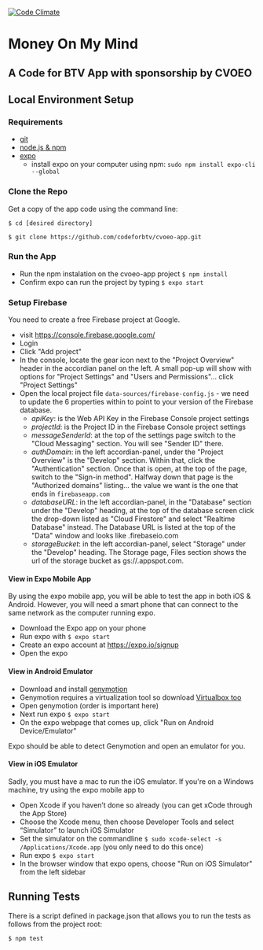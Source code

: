 [![Code Climate](https://codeclimate.com/github/codeforbtv/cvoeo-app/badges/gpa.svg)](https://codeclimate.com/github/codeforbtv/cvoeo-app)

# Money On My Mind
## A Code for BTV App with sponsorship by CVOEO

## Local Environment Setup

### Requirements
- [git](https://git-scm.com/book/en/v2/Getting-Started-Installing-Git)
- [node.js & npm](https://www.npmjs.com/get-npm)
- [expo](expo.io)
  - install expo on your computer using npm: `sudo npm install expo-cli --global`


### Clone the Repo
Get a copy of the app code using the command line: 

`$ cd [desired directory]`

`$ git clone https://github.com/codeforbtv/cvoeo-app.git`

### Run the App
- Run the npm instalation on the cvoeo-app project `$ npm install` 
- Confirm expo can run the project by typing `$ expo start`

### Setup Firebase
You need to create a free Firebase project at Google.
- visit https://console.firebase.google.com/
- Login
- Click "Add project"
- In the console, locate the gear icon next to the "Project Overview" header in the accordian panel on the left. A small pop-up will show with options for "Project Settings" and "Users and Permissions"... click "Project Settings"
- Open the local project file `data-sources/firebase-config.js` - we need to update the 6 properties within to point to your version of the Firebase database.
    - *apiKey*: is the Web API Key in the Firebase Console project settings
    - *projectId*: is the Project ID in the Firebase Console project settings
    - *messageSenderId*: at the top of the settings page switch to the "Cloud Messaging" section. You will see "Sender ID" there.
    - *authDomain*: in the left accordian-panel, under the "Project Overview" is the "Develop" section. Within that, click the "Authentication" section. Once that is open, at the top of the page, switch to the "Sign-in method". Halfway down that page is the "Authorized domains" listing... the value we want is the one that ends in `firebaseapp.com`
    - *databaseURL*: in the left accordian-panel, in the "Database" section under the "Develop" heading, at the top of the database screen click the drop-down listed as "Cloud Firestore" and select "Realtime Database" instead. The Database URL is listed at the top of the "Data" window and looks like <something>.firebaseio.com
    - *storageBucket*: in the left accordian-panel, select "Storage" under the "Develop" heading. The Storage page, Files section shows the url of the storage bucket as gs://<something>.appspot.com.

#### View in Expo Mobile App
By using the expo mobile app, you will be able to test the app in both iOS & Android.  However, you will need a smart phone that can connect to the same network as the computer running expo.

- Download the Expo app on your phone
- Run expo with `$ expo start`
- Create an expo account at https://expo.io/signup
- Open the expo

#### View in Android Emulator
- Download and install [genymotion](https://www.genymotion.com/fun-zone/)
- Genymotion requires a virtualization tool so download [Virtualbox too](https://www.virtualbox.org/wiki/Downloads)
- Open genymotion (order is important here)
- Next run expo `$ expo start`
- On the expo webpage that comes up, click "Run on Android Device/Emulator"

Expo should be able to detect Genymotion and open an emulator for you.

#### View in iOS Emulator
Sadly, you must have a mac to run the iOS emulator.  If you're on a Windows machine, try using the expo mobile app to 

- Open Xcode if you haven’t done so already (you can get xCode through the App Store)
- Choose the Xcode menu, then choose Developer Tools and select “Simulator” to launch iOS Simulator
- Set the simulator on the commandline `$ sudo xcode-select -s /Applications/Xcode.app` (you only need to do this once)
- Run expo `$ expo start`
- In the browser window that expo opens, choose "Run on iOS Simulator" from the left sidebar

## Running Tests
There is a script defined in package.json that allows you to run the tests as follows from the project root:

`$ npm test`
